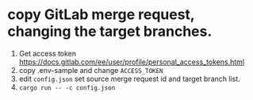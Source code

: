 # copy GitLab merge request, changing the target branches.

1. Get access token
   https://docs.gitlab.com/ee/user/profile/personal_access_tokens.html
1. copy .env-sample and change `ACCESS_TOKEN`
1. edit `config.json`
   set source merge request id and target branch list.
1. `cargo run -- -c config.json`
